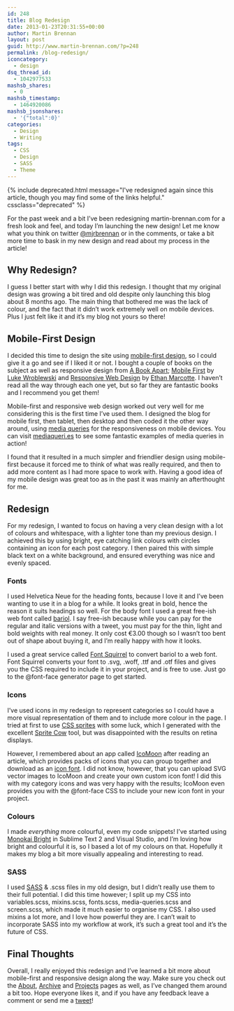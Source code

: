 ```yaml
---
id: 248
title: Blog Redesign
date: 2013-01-23T20:31:55+00:00
author: Martin Brennan
layout: post
guid: http://www.martin-brennan.com/?p=248
permalink: /blog-redesign/
iconcategory:
  - design
dsq_thread_id:
  - 1042977533
mashsb_shares:
  - 0
mashsb_timestamp:
  - 1464920086
mashsb_jsonshares:
  - '{"total":0}'
categories:
  - Design
  - Writing
tags:
  - CSS
  - Design
  - SASS
  - Theme
---
```


{% include deprecated.html message="I've redesigned again since this article, though you may find some of the links helpful." cssclass="deprecated" %}

For the past week and a bit I’ve been redesigning martin-brennan.com for a fresh look and feel, and today I’m launching the new design! Let me know what you think on twitter [@mjrbrennan](htttp://twitter.com/mjrbrennan) or in the comments, or take a bit more time to bask in my new design and read about my process in the article!

<!--more-->

## Why Redesign?

I guess I better start with why I did this redesign. I thought that my original design was growing a bit tired and old despite only launching this blog about 8 months ago. The main thing that bothered me was the lack of colour, and the fact that it didn’t work extremely well on mobile devices. Plus I just felt like it and it’s my blog not yours so there!

## Mobile-First Design

I decided this time to design the site using [mobile-first design](http://weblogs.java.net/blog/manningpubs/archive/2012/11/14/foundations-mobile-first-design), so I could give it a go and see if I liked it or not. I bought a couple of books on the subject as well as responsive design from [A Book Apart](http://www.abookapart.com/); [Mobile First](http://www.abookapart.com/products/mobile-first) by [Luke Wroblewski](https://twitter.com/lukew) and [Responsive Web Design](http://www.abookapart.com/products/responsive-web-design) by [Ethan Marcotte](https://twitter.com/beep). I haven’t read all the way through each one yet, but so far they are fantastic books and I recommend you get them!

Mobile-first and responsive web design worked out very well for me considering this is the first time I’ve used them. I designed the blog for mobile first, then tablet, then desktop and then coded it the other way around, using [media queries](http://css-tricks.com/snippets/css/media-queries-for-standard-devices/) for the responsiveness on mobile devices. You can visit [mediaqueri.es](http://mediaqueri.es/) to see some fantastic examples of media queries in action!

I found that it resulted in a much simpler and friendlier design using mobile-first because it forced me to think of what was really required, and then to add more content as I had more space to work with. Having a good idea of my mobile design was great too as in the past it was mainly an afterthought for me.

## Redesign

For my redesign, I wanted to focus on having a very clean design with a lot of colours and whitespace, with a lighter tone than my previous design. I achieved this by using bright, eye catching link colours with circles containing an icon for each post category. I then paired this with simple black text on a white background, and ensured everything was nice and evenly spaced.

### Fonts

I used Helvetica Neue for the heading fonts, because I love it and I’ve been wanting to use it in a blog for a while. It looks great in bold, hence the reason it suits headings so well. For the body font I used a great free-ish web font called [bariol](http://www.bariol.com/). I say free-ish because while you can pay for the regular and italic versions with a tweet, you must pay for the thin, light and bold weights with real money. It only cost €3.00 though so I wasn’t too bent out of shape about buying it, and I’m really happy with how it looks.

I used a great service called [Font Squirrel](http://www.fontsquirrel.com) to convert bariol to a web font. Font Squirrel converts your font to .svg, .woff, .ttf and .otf files and gives you the CSS required to include it in your project, and is free to use. Just go to the @font-face generator page to get started.

### Icons

I’ve used icons in my redesign to represent categories so I could have a more visual representation of them and to include more colour in the page. I tried at first to use [CSS sprites](http://css-tricks.com/css-sprites/) with some luck, which I generated with the excellent [Sprite Cow](http://www.spritecow.com/) tool, but was disappointed with the results on retina displays.

However, I remembered about an app called [IcoMoon](http://www.icomoon.io) after reading an article, which provides packs of icons that you can group together and download as an [icon font](http://css-tricks.com/examples/IconFont/). I did not know, however, that you can upload SVG vector images to IcoMoon and create your own custom icon font! I did this with my category icons and was very happy with the results; IcoMoon even provides you with the @font-face CSS to include your new icon font in your project.

### Colours

I made _everything_ more colourful, even my code snippets! I’ve started using [Monokai Bright](http://studiostyl.es/schemes/monokai-bright-sublime) in Sublime Text 2 and Visual Studio, and I’m loving how bright and colourful it is, so I based a lot of my colours on that. Hopefully it makes my blog a bit more visually appealing and interesting to read.

### SASS

I used [SASS](http://sass-lang.com/) & .scss files in my old design, but I didn’t really use them to their full potential. I did this time however; I split up my CSS into variables.scss, mixins.scss, fonts.scss, media-queries.scss and screen.scss, which made it much easier to organise my CSS. I also used mixins a lot more, and I love how powerful they are. I can’t wait to incorporate SASS into my workflow at work, it’s such a great tool and it’s the future of CSS.

## Final Thoughts

Overall, I really enjoyed this redesign and I’ve learned a bit more about mobile-first and responsive design along the way. Make sure you check out the [About](/), [Archive](/archive) and [Projects](/projects) pages as well, as I’ve changed them around a bit too. Hope everyone likes it, and if you have any feedback leave a comment or send me a [tweet](http://twitter.com/mjrbrennan "mjrbrennan on twitter")!
